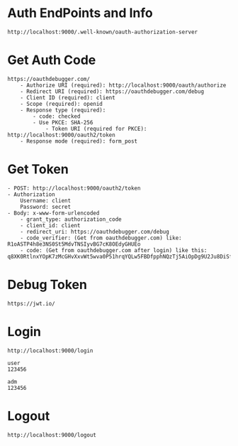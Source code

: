 # Auth EndPoints and Info
    http://localhost:9000/.well-known/oauth-authorization-server

# Get Auth Code
    https://oauthdebugger.com/
        - Authorize URI (required): http://localhost:9000/oauth/authorize
        - Redirect URI (required): https://oauthdebugger.com/debug
        - Client ID (required): client
        - Scope (required): openid
        - Response type (required): 
            - code: checked
            - Use PKCE: SHA-256
                - Token URI (required for PKCE): http://localhost:9000/oauth2/token
        - Response mode (required): form_post

# Get Token
    - POST: http://localhost:9000/oauth2/token
    - Authorization
        Username: client
        Password: secret
    - Body: x-www-form-urlencoded
        - grant_type: authorization_code
        - client_id: client
        - redirect_uri: https://oauthdebugger.com/debug
        - code_verifier: (Get from oauthdebugger.com) like: R1oASTP4h8e3NS0St5MdvTNSIyvBG7cK8OEdyGHUEo     
        - code: (Get from oauthdebugger.com after login) like this: q8XK0RtlnxYOpK7zMcGHvXxvWt5wva0P51hrqYQLw5FBDfpphNQzTj5AiOpDg9U2Ju8DiSfJdzPNx37kily4i0TbSoknQAqsqjhwtLqa8GvJbr75dbkVpZNrYKSXciUy

# Debug Token
    https://jwt.io/

# Login
    http://localhost:9000/login

    user
    123456

    adm
    123456

# Logout
    http://localhost:9000/logout









